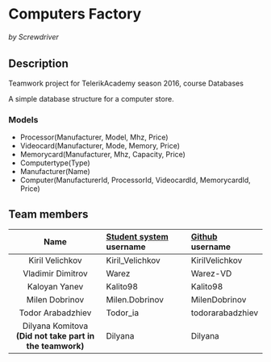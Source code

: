 # Computers Factory

###### by Screwdriver

## Description
Teamwork project for TelerikAcademy season 2016, course Databases

A simple database structure for a computer store.

### Models
- Processor(Manufacturer, Model, Mhz, Price)
- Videocard(Manufacturer, Mode, Memory, Price)
- Memorycard(Manufacturer, Mhz, Capacity, Price)
- Computertype(Type)
- Manufacturer(Name)
- Computer(ManufacturerId, ProcessorId, VideocardId, MemorycardId, Price)


## Team members
| Name | [Student system](https://telerikacademy.com) username | [Github](https://github.com) username|
|:----:|:-----------------------|:-----------------------------|
| Kiril Velichkov | Kiril_Velichkov | KirilVelichkov |
| Vladimir Dimitrov | Warez | Warez-VD |
| Kaloyan Yanev | Kalito98 | Kalito98 |
| Milen Dobrinov | Milen.Dobrinov | MilenDobrinov |
| Todor Arabadzhiev| Todor_ia | todorarabadzhiev |
| Dilyana Komitova <br/>**(Did not take part in the teamwork)** | Dilyana | Dilyana |



